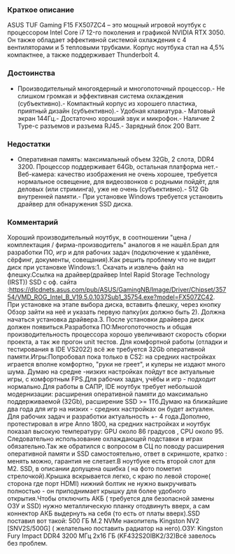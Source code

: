 ### **Краткое описание**
ASUS TUF Gaming F15 FX507ZC4 – это мощный игровой ноутбук с процессором Intel Core i7 12-го поколения и графикой NVIDIA RTX 3050. Он также обладает эффективной системой охлаждения с 4 вентиляторами и 5 тепловыми трубками. Корпус ноутбука стал на 4,5% компактнее, а также поддерживает Thunderbolt 4.

### **Достоинства**
- Производительный многоядерный и многопоточный процессор.- Не слишком громкая и эффективная система охлаждения (субъективно).- Компактный корпус из хорошего пластика, приятный дизайн (субъективно).- Удобная клавиатура.- Матовый экран 144Гц.- Достаточно хороший звук и микрофон.- Наличие 2 Type-c разъемов и разъема RJ45.- Зарядный блок 200 Ватт.

### **Недостатки**
- Оперативная память: максимальный объем 32Gb, 2 слота, DDR4 3200. Процессор поддерживает 64Gb, остальная платформа нет.- Веб-камера: качество изображения не очень хорошее, требуется нормальное освещение, для видеозвонков с родными пойдёт, для деловых (или стриминга), уже не очень (субъективно).- 512 Gb внутренней памяти.- При установке Windows требуется установить драйвер для обнаружения SSD диска.

### **Комментарий**
Хороший производительный ноутбук, в соотношении "цена / комплектация / фирма-производитель" аналогов я не нашёл.Брал для разработки ПО, игр и для рабочих задач (подключение к удалёнке, сёрфинг, документы, совещания).Как решить проблему что не видит диск при установке Windows:1. Скачать и извлечь файл на флешку.Ссылка на драйвер(драйвер Intel Rapid Storage Technology (IRST)) SSD с оф. сайта :https://dlcdnets.asus.com/pub/ASUS/GamingNB/Image/Driver/Chipset/35754/VMD_ROG_Intel_B_V19.5.0.1037Sub1_35754.exe?model=FX507ZC42. При установке на этапе выбора диска, вставить флешку, через кнопку Обзор зайти на неё и указать первую папку(их должно быть 2). Должна начаться установка драйвера.3. После установки драйвера диск должен появиться.Разработка ПО:Многопоточность и общая производительность процессора хорошо увеличивают скорость сборки проекта, а так же прогон unit тестов. Для комфортной работы (отладки и тестирования в IDE VS2022) всё же требуется 32Gb оперативной памяти.Игры:Попробовал пока только в CS2: на средних настройках играется вполне комфортно, "руки не греет", и кулеры не издают много шума. Думаю на средне -низких настройках пойдут все актуальные игры, с комфортным FPS.Для рабочих задач, учёбы и игр - подходит нормально.Для работы в САПР, IDE ноутбук требует небольшой модернизации: расширения оперативной памяти до максимально поддерживаемой (32Gb), расширение SSD >= 1Тб.Думаю на ближайшие два года для игр на низких - средних настройках он будет актуален. Для рабочих задач и разработки актуальность +- 4 года.Дополню, протестировал в игре Anno 1800, на средних настройках и ноутбук показал высокую температуру: GPU около 86 градусов , CPU около 95. Следовательно использование охлаждающей подставки в играх обязательно.Так же обратился с вопросом в СЦ по поводу расширения оперативной памяти и SSD самостоятельно, ответ в скриншоте, кратко : менять можно, гарантия не слетает.В ноутбуке есть второй слот для M2. SSD, в описании допущена ошибка ( на фото пометил стрелочкой).Крышка вскрывается легко, с краю по левой стороне( сторона где порт HDMI) нижний болтик не нужно выкручивать полностью - он приподнимает крышку для более удобного открытия.Чтобы отключить АКБ ( требуется для безопасной замены ОЗУ и SSD) нужно металлическую планку отодвинуть вверх, а сам коннектор АКБ выдернуть на себя (то есть от платы вверх).SSD поставил вот такой: 500 ГБ M.2 NVMe накопитель Kingston NV2 [SNV2S/500G] ( желательно поставить радиатор на него).ОЗУ: Kingston Fury Impact DDR4 3200 МГц 2x16 ГБ (KF432S20IBK2/32)Всё завелось без проблем.
